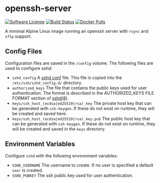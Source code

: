 # openssh-server
[![Software License](https://img.shields.io/badge/License-MIT-orange.svg?style=flat-square)](https://github.com/gesquive/openssh-server/blob/master/LICENSE)
[![Build Status](https://img.shields.io/circleci/build/github/gesquive/openssh-server?style=flat-square)](https://circleci.com/gh/gesquive/openssh-server)
[![Docker Pulls](https://img.shields.io/docker/pulls/gesquive/openssh-server?style=flat-square)](https://hub.docker.com/r/gesquive/openssh-server)

A minimal Alpine Linux image running an openssh server with `rsync` and `sftp` support.

## Config Files
Configuration files are saved in the `/config` volume. The following files are used to configure sshd:

- `sshd_config` A [sshd conf](https://man.openbsd.org/sshd_config) file. This file is copied into the `/etc/ssh/sshd_config.d/` directory.
- `authorized_keys` The file that contains the public keys used for user authentication. The format is described in the AUTHORIZED_KEYS FILE FORMAT section of [sshd(8)](https://man.openbsd.org/sshd.8).
- `keys/ssh_host_(ecdsa|ed25519|rsa)_key` The private host key that can be generated with `ssh-keygen`. If these do not exist on runtime, they will be created and saved here.
- `keys/ssh_host_(ecdsa|ed25519|rsa)_key.pub` The public host key that can be generated with `ssh-keygen`. If these do not exist on runtime, they will be created and saved in the `keys` directory.

## Environment Variables
Configure `sshd` with the following environment variables:

- `SSHD_USERNAME` The username to create. If no user is specified a default `user` is created.
- `SSHD_PUBKEY` The ssh public key used for user authentication.
